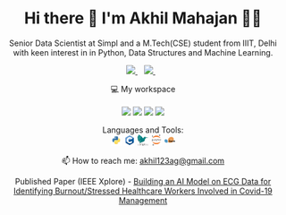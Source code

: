 

<h1 align='center'>
  Hi there 👋 I'm Akhil Mahajan 👨‍💻
</h1>

<p align='center'>
  Senior Data Scientist at Simpl and a M.Tech(CSE) student from IIIT, Delhi with keen interest in in Python, Data Structures and Machine Learning.
</p>



<p align='center'>
  
  <a href="https://www.linkedin.com/in/mahajanakhil/">
    <img src="https://img.shields.io/badge/linkedin-%230077B5.svg?&style=for-the-badge&logo=linkedin&logoColor=white" />
  </a>&nbsp;&nbsp;
  <a href="https://instagram.com/mahajanakhil92/">
    <img src="https://img.shields.io/badge/instagram-%23E4405F.svg?&style=for-the-badge&logo=instagram&logoColor=white" />        
  </a>&nbsp;&nbsp;
</p>

<p align='center'>
  💻 My workspace<br/><br/>
  <img src="https://img.shields.io/badge/windows-%230078D6.svg?&style=for-the-badge&logo=windows&logoColor=white" />
  <img src="https://img.shields.io/badge/intel-core%20i7%2010th-%230071C5.svg?&style=for-the-badge&logo=intel&logoColor=white" />
  <img src="https://img.shields.io/badge/RAM-16GB-%230071C5.svg?&style=for-the-badge&logoColor=white" />
  <img src="https://img.shields.io/badge/nvidia-gtx%201660TI-%2376B900.svg?&style=for-the-badge&logo=nvidia&logoColor=white" />
</p>
<p align='center'>
Languages and Tools: <br>
<code><img height="20" src="https://raw.githubusercontent.com/github/explore/80688e429a7d4ef2fca1e82350fe8e3517d3494d/topics/python/python.png"></code>
<code><img height="20" src="https://raw.githubusercontent.com/github/explore/f3e22f0dca2be955676bc70d6214b95b13354ee8/topics/c/c.png"></code>
<code><img height="20" src="https://raw.githubusercontent.com/github/explore/80688e429a7d4ef2fca1e82350fe8e3517d3494d/topics/latex/latex.png"></code>
<code><img height="20" src="https://raw.githubusercontent.com/github/explore/80688e429a7d4ef2fca1e82350fe8e3517d3494d/topics/jupyter-notebook/jupyter-notebook.png"></code> 
<code><img height="20" src="https://raw.githubusercontent.com/github/explore/80688e429a7d4ef2fca1e82350fe8e3517d3494d/topics/scikit-learn/scikit-learn.png"></code>

</p>

<p align='center'>
  📫 How to reach me: <a href='mailto:akhil123ag@gmail.com'>akhil123ag@gmail.com</a>
</p>

<p align='center'>
  Published Paper (IEEE Xplore) - <a href='https://ieeexplore.ieee.org/document/9616635'>Building an AI Model on ECG Data for Identifying Burnout/Stressed Healthcare Workers Involved in Covid-19 Management</a>

<!--<p align='center'>
  📃 Check out my Resume -  <a href='Resume.pdf'>Resume</a>
</p>-->
